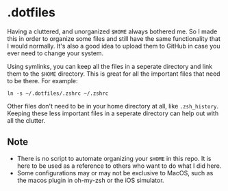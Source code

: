 # .dotfiles

Having a cluttered, and unorganized `$HOME` always bothered me. So I made this in order to organize some files and still have the same functionality that I would normally. It's also a good idea to upload them to GitHub in case you ever need to change your system.

Using symlinks, you can keep all the files in a seperate directory and link them to the `$HOME` directory. This is great for all the important files that need to be there. For example:

`ln -s ~/.dotfiles/.zshrc ~/.zshrc`

Other files don't need to be in your home directory at all, like `.zsh_history`. Keeping these less important files in a seperate directory can help out with all the clutter.

## Note

- There is no script to automate organizing your `$HOME` in this repo. It is here to be used as a reference to others who want to do what I did here.
- Some configurations may or may not be exclusive to MacOS, such as
the macos plugin in oh-my-zsh or the iOS simulator.
